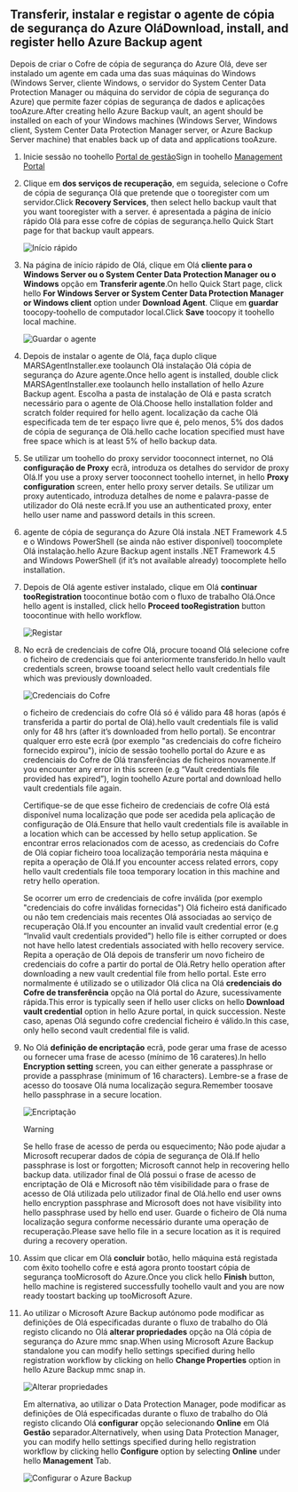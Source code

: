 ## <a name="download-install-and-register-hello-azure-backup-agent"></a><span data-ttu-id="c44ce-101">Transferir, instalar e registar o agente de cópia de segurança do Azure Olá</span><span class="sxs-lookup"><span data-stu-id="c44ce-101">Download, install, and register hello Azure Backup agent</span></span>
<span data-ttu-id="c44ce-102">Depois de criar o Cofre de cópia de segurança do Azure Olá, deve ser instalado um agente em cada uma das suas máquinas do Windows (Windows Server, cliente Windows, o servidor do System Center Data Protection Manager ou máquina do servidor de cópia de segurança do Azure) que permite fazer cópias de segurança de dados e aplicações tooAzure.</span><span class="sxs-lookup"><span data-stu-id="c44ce-102">After creating hello Azure Backup vault, an agent should be installed on each of your Windows machines (Windows Server, Windows client, System Center Data Protection Manager server, or Azure Backup Server machine) that enables back up of data and applications tooAzure.</span></span>

1. <span data-ttu-id="c44ce-103">Inicie sessão no toohello [Portal de gestão](https://manage.windowsazure.com/)</span><span class="sxs-lookup"><span data-stu-id="c44ce-103">Sign in toohello [Management Portal](https://manage.windowsazure.com/)</span></span>
2. <span data-ttu-id="c44ce-104">Clique em **dos serviços de recuperação**, em seguida, selecione o Cofre de cópia de segurança Olá que pretende que o tooregister com um servidor.</span><span class="sxs-lookup"><span data-stu-id="c44ce-104">Click **Recovery Services**, then select hello backup vault that you want tooregister with a server.</span></span> <span data-ttu-id="c44ce-105">é apresentada a página de início rápido Olá para esse cofre de cópias de segurança.</span><span class="sxs-lookup"><span data-stu-id="c44ce-105">hello Quick Start page for that backup vault appears.</span></span>
   
    ![Início rápido](./media/backup-install-agent/quickstart.png)
3. <span data-ttu-id="c44ce-107">Na página de início rápido de Olá, clique em Olá **cliente para o Windows Server ou o System Center Data Protection Manager ou o Windows** opção em **Transferir agente**.</span><span class="sxs-lookup"><span data-stu-id="c44ce-107">On hello Quick Start page, click hello **For Windows Server or System Center Data Protection Manager or Windows client** option under **Download Agent**.</span></span> <span data-ttu-id="c44ce-108">Clique em **guardar** toocopy-toohello de computador local.</span><span class="sxs-lookup"><span data-stu-id="c44ce-108">Click **Save** toocopy it toohello local machine.</span></span>
   
    ![Guardar o agente](./media/backup-install-agent/agent.png)
4. <span data-ttu-id="c44ce-110">Depois de instalar o agente de Olá, faça duplo clique MARSAgentInstaller.exe toolaunch Olá instalação Olá cópia de segurança do Azure agente.</span><span class="sxs-lookup"><span data-stu-id="c44ce-110">Once hello agent is installed, double click MARSAgentInstaller.exe toolaunch hello installation of hello Azure Backup agent.</span></span> <span data-ttu-id="c44ce-111">Escolha a pasta de instalação de Olá e pasta scratch necessário para o agente de Olá.</span><span class="sxs-lookup"><span data-stu-id="c44ce-111">Choose hello installation folder and scratch folder required for hello agent.</span></span> <span data-ttu-id="c44ce-112">localização da cache Olá especificada tem de ter espaço livre que é, pelo menos, 5% dos dados de cópia de segurança de Olá.</span><span class="sxs-lookup"><span data-stu-id="c44ce-112">hello cache location specified must have free space which is at least 5% of hello backup data.</span></span>
5. <span data-ttu-id="c44ce-113">Se utilizar um toohello do proxy servidor tooconnect internet, no Olá **configuração de Proxy** ecrã, introduza os detalhes do servidor de proxy Olá.</span><span class="sxs-lookup"><span data-stu-id="c44ce-113">If you use a proxy server tooconnect toohello internet, in hello **Proxy configuration** screen, enter hello proxy server details.</span></span> <span data-ttu-id="c44ce-114">Se utilizar um proxy autenticado, introduza detalhes de nome e palavra-passe de utilizador do Olá neste ecrã.</span><span class="sxs-lookup"><span data-stu-id="c44ce-114">If you use an authenticated proxy, enter hello user name and password details in this screen.</span></span>
6. <span data-ttu-id="c44ce-115">agente de cópia de segurança do Azure Olá instala .NET Framework 4.5 e o Windows PowerShell (se ainda não estiver disponível) toocomplete Olá instalação.</span><span class="sxs-lookup"><span data-stu-id="c44ce-115">hello Azure Backup agent installs .NET Framework 4.5 and Windows PowerShell (if it’s not available already) toocomplete hello installation.</span></span>
7. <span data-ttu-id="c44ce-116">Depois de Olá agente estiver instalado, clique em Olá **continuar tooRegistration** toocontinue botão com o fluxo de trabalho Olá.</span><span class="sxs-lookup"><span data-stu-id="c44ce-116">Once hello agent is installed, click hello **Proceed tooRegistration** button toocontinue with hello workflow.</span></span>
   
   ![Registar](./media/backup-install-agent/register.png)
8. <span data-ttu-id="c44ce-118">No ecrã de credenciais de cofre Olá, procure tooand Olá selecione cofre o ficheiro de credenciais que foi anteriormente transferido.</span><span class="sxs-lookup"><span data-stu-id="c44ce-118">In hello vault credentials screen, browse tooand select hello vault credentials file which was previously downloaded.</span></span>
   
    ![Credenciais do Cofre](./media/backup-install-agent/vc.png)
   
    <span data-ttu-id="c44ce-120">o ficheiro de credenciais do cofre Olá só é válido para 48 horas (após é transferida a partir do portal de Olá).</span><span class="sxs-lookup"><span data-stu-id="c44ce-120">hello vault credentials file is valid only for 48 hrs (after it’s downloaded from hello portal).</span></span> <span data-ttu-id="c44ce-121">Se encontrar qualquer erro este ecrã (por exemplo "as credenciais do cofre ficheiro fornecido expirou"), início de sessão toohello portal do Azure e as credenciais do Cofre de Olá transferências de ficheiros novamente.</span><span class="sxs-lookup"><span data-stu-id="c44ce-121">If you encounter any error in this screen (e.g “Vault credentials file provided has expired”), login toohello Azure portal and download hello vault credentials file again.</span></span>
   
    <span data-ttu-id="c44ce-122">Certifique-se de que esse ficheiro de credenciais de cofre Olá está disponível numa localização que pode ser acedida pela aplicação de configuração de Olá.</span><span class="sxs-lookup"><span data-stu-id="c44ce-122">Ensure that hello vault credentials file is available in a location which can be accessed by hello setup application.</span></span> <span data-ttu-id="c44ce-123">Se encontrar erros relacionados com de acesso, as credenciais do Cofre de Olá copiar ficheiro tooa localização temporária nesta máquina e repita a operação de Olá.</span><span class="sxs-lookup"><span data-stu-id="c44ce-123">If you encounter access related errors, copy hello vault credentials file tooa temporary location in this machine and retry hello operation.</span></span>
   
    <span data-ttu-id="c44ce-124">Se ocorrer um erro de credenciais de cofre inválida (por exemplo "credenciais do cofre inválidas fornecidas") Olá ficheiro está danificado ou não tem credenciais mais recentes Olá associadas ao serviço de recuperação Olá.</span><span class="sxs-lookup"><span data-stu-id="c44ce-124">If you encounter an invalid vault credential error (e.g “Invalid vault credentials provided") hello file is either corrupted or does not have hello latest credentials associated with hello recovery service.</span></span> <span data-ttu-id="c44ce-125">Repita a operação de Olá depois de transferir um novo ficheiro de credenciais do cofre a partir do portal de Olá.</span><span class="sxs-lookup"><span data-stu-id="c44ce-125">Retry hello operation after downloading a new vault credential file from hello portal.</span></span> <span data-ttu-id="c44ce-126">Este erro normalmente é utilizado se o utilizador Olá clica na Olá **credenciais do Cofre de transferência** opção na Olá portal do Azure, sucessivamente rápida.</span><span class="sxs-lookup"><span data-stu-id="c44ce-126">This error is typically seen if hello user clicks on hello **Download vault credential** option in hello Azure portal, in quick succession.</span></span> <span data-ttu-id="c44ce-127">Neste caso, apenas Olá segundo cofre credencial ficheiro é válido.</span><span class="sxs-lookup"><span data-stu-id="c44ce-127">In this case, only hello second vault credential file is valid.</span></span>
9. <span data-ttu-id="c44ce-128">No Olá **definição de encriptação** ecrã, pode gerar uma frase de acesso ou fornecer uma frase de acesso (mínimo de 16 carateres).</span><span class="sxs-lookup"><span data-stu-id="c44ce-128">In hello **Encryption setting** screen, you can either generate a passphrase or provide a passphrase (minimum of 16 characters).</span></span> <span data-ttu-id="c44ce-129">Lembre-se a frase de acesso do toosave Olá numa localização segura.</span><span class="sxs-lookup"><span data-stu-id="c44ce-129">Remember toosave hello passphrase in a secure location.</span></span>
   
    ![Encriptação](./media/backup-install-agent/encryption.png)
   
   > [!WARNING]
   > <span data-ttu-id="c44ce-131">Se hello frase de acesso de perda ou esquecimento; Não pode ajudar a Microsoft recuperar dados de cópia de segurança de Olá.</span><span class="sxs-lookup"><span data-stu-id="c44ce-131">If hello passphrase is lost or forgotten; Microsoft cannot help in recovering hello backup data.</span></span> <span data-ttu-id="c44ce-132">utilizador final de Olá possui o frase de acesso de encriptação de Olá e Microsoft não têm visibilidade para o frase de acesso de Olá utilizada pelo utilizador final de Olá.</span><span class="sxs-lookup"><span data-stu-id="c44ce-132">hello end user owns hello encryption passphrase and Microsoft does not have visibility into hello passphrase used by hello end user.</span></span> <span data-ttu-id="c44ce-133">Guarde o ficheiro de Olá numa localização segura conforme necessário durante uma operação de recuperação.</span><span class="sxs-lookup"><span data-stu-id="c44ce-133">Please save hello file in a secure location as it is required during a recovery operation.</span></span>
   > 
   > 
10. <span data-ttu-id="c44ce-134">Assim que clicar em Olá **concluir** botão, hello máquina está registada com êxito toohello cofre e está agora pronto toostart cópia de segurança tooMicrosoft do Azure.</span><span class="sxs-lookup"><span data-stu-id="c44ce-134">Once you click hello **Finish** button, hello machine is registered successfully toohello vault and you are now ready toostart backing up tooMicrosoft Azure.</span></span>
11. <span data-ttu-id="c44ce-135">Ao utilizar o Microsoft Azure Backup autónomo pode modificar as definições de Olá especificadas durante o fluxo de trabalho do Olá registo clicando no Olá **alterar propriedades** opção na Olá cópia de segurança do Azure mmc snap.</span><span class="sxs-lookup"><span data-stu-id="c44ce-135">When using Microsoft Azure Backup standalone you can modify hello settings specified during hello registration workflow by clicking on hello **Change Properties** option in hello Azure Backup mmc snap in.</span></span>
    
    ![Alterar propriedades](./media/backup-install-agent/change.png)
    
    <span data-ttu-id="c44ce-137">Em alternativa, ao utilizar o Data Protection Manager, pode modificar as definições de Olá especificadas durante o fluxo de trabalho do Olá registo clicando Olá **configurar** opção selecionando **Online** em Olá **Gestão** separador.</span><span class="sxs-lookup"><span data-stu-id="c44ce-137">Alternatively, when using Data Protection Manager, you can modify hello settings specified  during hello registration workflow by clicking hello **Configure** option by selecting **Online** under hello **Management** Tab.</span></span>
    
    ![Configurar o Azure Backup](./media/backup-install-agent/configure.png)

